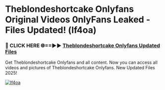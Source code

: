# Theblondeshortcake Onlyfans Original Videos 0nlyFans Leaked - Files Updated! (lf4oa)

<h3>🔴 CLICK HERE 🌐==►► <a href="https://tinyurl.com/ehrbuxhb" rel="nofollow">Theblondeshortcake Onlyfans Updated Files</a></h3>

Get Theblondeshortcake Onlyfans and all content. Now you can access all videos and pictures of Theblondeshortcake Onlyfans. New Updated Files 2025!

[![lf4oa](https://i.imgur.com/lVYEuWS.gif)](https://tinyurl.com/ehrbuxhb)
